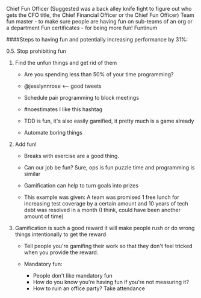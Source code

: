 Chief Fun Officer (Suggested was a back alley knife fight to figure out who gets the CFO title, the Chief Financial Officer or the Chief Fun Officer)
Team fun master - to make sure people are having fun on sub-teams of an org or a department
Fun certificates - for being more fun!
Funtinum

####Steps to having fun and potentially increasing performance by 31%:

0.5.  Stop prohibiting fun
1.  Find the unfun things and get rid of them

    * Are you spending less than 50% of your time programming?

    * @jesslynnrose <-- good tweets

    * Schedule pair programming to block meetings

    * #noestimates
    I like this hashtag

    * TDD is fun, it's also easily gamified, it pretty much is a game already

    * Automate boring things


2.  Add fun!

    *   Breaks with exercise are a good thing.

    *   Can our job be fun? Sure, ops is fun puzzle time and programming is similar

    *   Gamification can help to turn goals into prizes

    *   This example was given:
    A team was promised 1 free lunch for increasing test coverage by a certain amount and 10 years of tech debt was resolved in a month (I think, could have been another amount of time)


3.  Gamification is such a good reward it will make people rush or do wrong things intentionally to get the reward

    *   Tell people you're gamifing their work so that they don't feel tricked when you provide the reward.

    *   Mandatory fun:
        *  People don't like mandatory fun
        *  How do you know you're having fun if you're not measuring it?
        *  How to ruin an office party? Take attendance
